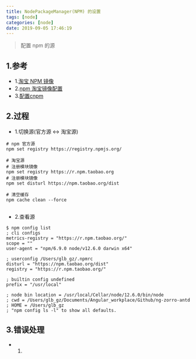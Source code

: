 ```yaml
---
title: NodePackageManager(NPM) 的设置
tags: [node]
categories: [node]
date: 2019-09-05 17:46:19
---
```


> 配置 npm 的源

<!-- more -->


## 1.参考
* 1.[淘宝 NPM 镜像](https://npm.taobao.org)
* 2.[npm 淘宝镜像配置](https://gist.github.com/52cik/c1de8926e20971f415dd)
* 3.[配置cnpm](http://blog.pgyjz.cn/2019/09/05/npm%E8%AE%BE%E7%BD%AE/)

## 2.过程

* 1.切换源(官方源 <-> 淘宝源)

```
# npm 官方源
npm set registry https://registry.npmjs.org/

# 淘宝源
# 注册模块镜像
npm set registry https://r.npm.taobao.org
# 注册模块镜像
npm set disturl https://npm.taobao.org/dist

# 清空缓存
npm cache clean --force


```

* 2.查看源

```
$ npm config list
; cli configs
metrics-registry = "https://r.npm.taobao.org/"
scope = ""
user-agent = "npm/6.9.0 node/v12.6.0 darwin x64"

; userconfig /Users/glb_gz/.npmrc
disturl = "https://npm.taobao.org/dist"
registry = "https://r.npm.taobao.org/"

; builtin config undefined
prefix = "/usr/local"

; node bin location = /usr/local/Cellar/node/12.6.0/bin/node
; cwd = /Users/glb_gz/Documents/Angular_workplace/Github/ng-zorro-antd
; HOME = /Users/glb_gz
; "npm config ls -l" to show all defaults.
```

## 3.错误处理
* 1.


